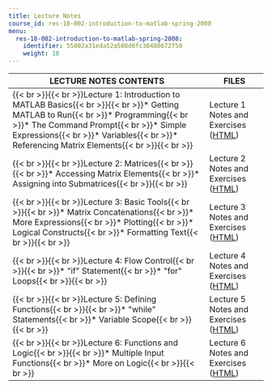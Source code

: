 ```yaml
---
title: Lecture Notes
course_id: res-18-002-introduction-to-matlab-spring-2008
menu:
  res-18-002-introduction-to-matlab-spring-2008:
    identifier: 55802a31eda52a588d6fc30480672f50
    weight: 10
---
```

| LECTURE NOTES CONTENTS | FILES |
| --- | --- |
| {{< br >}}{{< br >}}Lecture 1: Introduction to MATLAB Basics{{< br >}}{{< br >}}*   Getting MATLAB to Run{{< br >}}*   Programming{{< br >}}*   The Command Prompt{{< br >}}*   Simple Expressions{{< br >}}*   Variables{{< br >}}*   Referencing Matrix Elements{{< br >}}{{< br >}} | Lecture 1 Notes and Exercises ([HTML](http://ocw.mit.edu/ans7870/resources/farjoun/Lecture1.html)) |
| {{< br >}}{{< br >}}Lecture 2: Matrices{{< br >}}{{< br >}}*   Accessing Matrix Elements{{< br >}}*   Assigning into Submatrices{{< br >}}{{< br >}} | Lecture 2 Notes and Exercises ([HTML](http://ocw.mit.edu/ans7870/resources/farjoun/Lecture2.html)) |
| {{< br >}}{{< br >}}Lecture 3: Basic Tools{{< br >}}{{< br >}}*   Matrix Concatenations{{< br >}}*   More Expressions{{< br >}}*   Plotting{{< br >}}*   Logical Constructs{{< br >}}*   Formatting Text{{< br >}}{{< br >}} | Lecture 3 Notes and Exercises ([HTML](http://ocw.mit.edu/ans7870/resources/farjoun/Lecture3.html)) |
| {{< br >}}{{< br >}}Lecture 4: Flow Control{{< br >}}{{< br >}}*   "if" Statement{{< br >}}*   "for" Loops{{< br >}}{{< br >}} | Lecture 4 Notes and Exercises ([HTML](http://ocw.mit.edu/ans7870/resources/farjoun/Lecture4.html)) |
| {{< br >}}{{< br >}}Lecture 5: Defining Functions{{< br >}}{{< br >}}*   "while" Statements{{< br >}}*   Variable Scope{{< br >}}{{< br >}} | Lecture 5 Notes and Exercises ([HTML](http://ocw.mit.edu/ans7870/resources/farjoun/Lecture5.html)) |
| {{< br >}}{{< br >}}Lecture 6: Functions and Logic{{< br >}}{{< br >}}*   Multiple Input Functions{{< br >}}*   More on Logic{{< br >}}{{< br >}} | Lecture 6 Notes and Exercises ([HTML](http://ocw.mit.edu/ans7870/resources/farjoun/Lecture6.html))